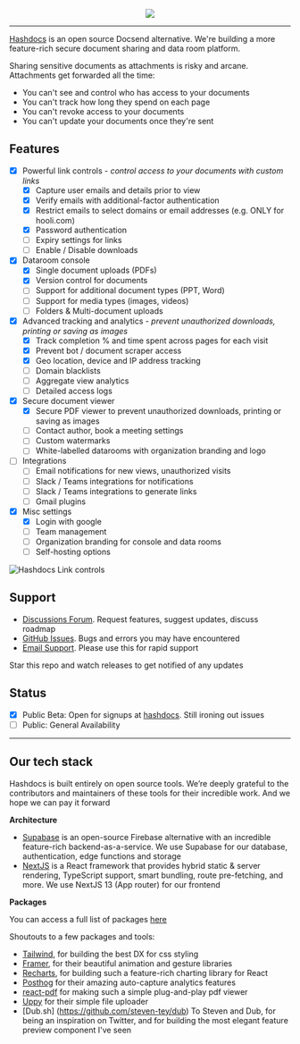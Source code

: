 <p align="center">
<img src="https://hashdocs.org/hashdocs_full_logo.png">
</p>

---

[Hashdocs](https://hashdocs.org) is an open source Docsend alternative. We're building a more feature-rich secure document sharing and data room platform.

Sharing sensitive documents as attachments is risky and arcane. Attachments get forwarded all the time:

- You can't see and control who has access to your documents
- You can't track how long they spend on each page
- You can't revoke access to your documents
- You can't update your documents once they're sent


## Features

- [x] Powerful link controls - _control access to your documents with custom links_
  - [x] Capture user emails and details prior to view
  - [x] Verify emails with additional-factor authentication
  - [x] Restrict emails to select domains or email addresses (e.g. ONLY for hooli.com)
  - [x] Password authentication
  - [ ] Expiry settings for links
  - [ ] Enable / Disable downloads

- [x] Dataroom console
  - [x] Single document uploads (PDFs)
  - [x] Version control for documents
  - [ ] Support for additional document types (PPT, Word)
  - [ ] Support for media types (images, videos)
  - [ ] Folders & Multi-document uploads

- [x] Advanced tracking and analytics - _prevent unauthorized downloads, printing or saving as images_
  - [x] Track completion % and time spent across pages for each visit
  - [x] Prevent bot / document scraper access
  - [x] Geo location, device and IP address tracking
  - [ ] Domain blacklists
  - [ ] Aggregate view analytics 
  - [ ] Detailed access logs

- [x] Secure document viewer
  - [x] Secure PDF viewer to prevent unauthorized downloads, printing or saving as images
  - [ ] Contact author, book a meeting settings
  - [ ] Custom watermarks
  - [ ] White-labelled datarooms with organization branding and logo

- [ ] Integrations
  - [ ] Email notifications for new views, unauthorized visits
  - [ ] Slack / Teams integrations for notifications
  - [ ] Slack / Teams integrations to generate links
  - [ ] Gmail plugins

- [x] Misc settings
  - [x] Login with google
  - [ ] Team management
  - [ ] Organization branding for console and data rooms
  - [ ] Self-hosting options

![Hashdocs Link controls](https://github.com/rbkayz/hashdocs/assets/62215539/c4dcf6dd-99d2-4002-b628-5b7391e32f7f)

## Support

- [Discussions Forum](https://github.com/supabase/supabase/discussions). Request features, suggest updates, discuss roadmap
- [GitHub Issues](https://github.com/supabase/supabase/issues). Bugs and errors you may have encountered
- [Email Support](mailto:support@hashlabs.dev). Please use this for rapid support

Star this repo and watch releases to get notified of any updates

## Status

- [x] Public Beta: Open for signups at [hashdocs](https://hashdocs.org/login). Still ironing out issues
- [ ] Public: General Availability

---

## Our tech stack

Hashdocs is built entirely on open source tools. We’re deeply grateful to the contributors and maintainers of these tools for their incredible work. And we hope we can pay it forward

**Architecture**

- [Supabase](https://supabase.com/) is an open-source Firebase alternative with an incredible feature-rich backend-as-a-service. We use Supabase for our database, authentication, edge functions and storage
- [NextJS](https://nextjs.org) is a React framework that provides hybrid static & server rendering, TypeScript support, smart bundling, route pre-fetching, and more. We use NextJS 13 (App router) for our frontend

**Packages**

You can access a full list of packages [here](./package.json)

Shoutouts to a few packages and tools:

- [Tailwind](https://tailwindcss.com/), for building the best DX for css styling
- [Framer](https://github.com/framer/motion), for their beautiful animation and gesture libraries
- [Recharts](https://recharts.org/), for building such a feature-rich charting library for React
- [Posthog](https://posthog.com) for their amazing auto-capture analytics features
- [react-pdf](https://github.com/wojtekmaj/react-pdf) for making such a simple plug-and-play pdf viewer
- [Uppy](https://uppy.io/docs/uppy/) for their simple file uploader
- [Dub.sh] (https://github.com/steven-tey/dub) To Steven and Dub, for being an inspiration on Twitter, and for building the most elegant feature preview component I've seen
